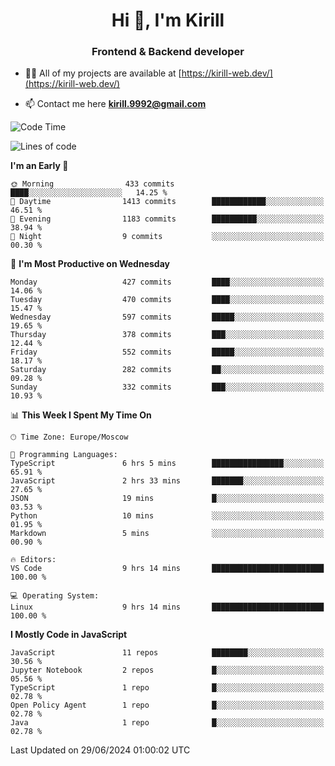 <h1 align="center">Hi 👋, I'm Kirill</h1>
<h3 align="center">Frontend & Backend developer</h3>

- 👨‍💻 All of my projects are available at [https://kirill-web.dev/](https://kirill-web.dev/)

- 📫 Contact me here **kirill.9992@gmail.com**











<!--START_SECTION:waka-->
![Code Time](http://img.shields.io/badge/Code%20Time-1%2C868%20hrs%2052%20mins-blue)

![Lines of code](https://img.shields.io/badge/From%20Hello%20World%20I%27ve%20Written-3.9%20million%20lines%20of%20code-blue)

**I'm an Early 🐤** 

```text
🌞 Morning                433 commits         ████░░░░░░░░░░░░░░░░░░░░░   14.25 % 
🌆 Daytime                1413 commits        ████████████░░░░░░░░░░░░░   46.51 % 
🌃 Evening                1183 commits        ██████████░░░░░░░░░░░░░░░   38.94 % 
🌙 Night                  9 commits           ░░░░░░░░░░░░░░░░░░░░░░░░░   00.30 % 
```
📅 **I'm Most Productive on Wednesday** 

```text
Monday                   427 commits         ████░░░░░░░░░░░░░░░░░░░░░   14.06 % 
Tuesday                  470 commits         ████░░░░░░░░░░░░░░░░░░░░░   15.47 % 
Wednesday                597 commits         █████░░░░░░░░░░░░░░░░░░░░   19.65 % 
Thursday                 378 commits         ███░░░░░░░░░░░░░░░░░░░░░░   12.44 % 
Friday                   552 commits         █████░░░░░░░░░░░░░░░░░░░░   18.17 % 
Saturday                 282 commits         ██░░░░░░░░░░░░░░░░░░░░░░░   09.28 % 
Sunday                   332 commits         ███░░░░░░░░░░░░░░░░░░░░░░   10.93 % 
```


📊 **This Week I Spent My Time On** 

```text
🕑︎ Time Zone: Europe/Moscow

💬 Programming Languages: 
TypeScript               6 hrs 5 mins        ████████████████░░░░░░░░░   65.91 % 
JavaScript               2 hrs 33 mins       ███████░░░░░░░░░░░░░░░░░░   27.65 % 
JSON                     19 mins             █░░░░░░░░░░░░░░░░░░░░░░░░   03.53 % 
Python                   10 mins             ░░░░░░░░░░░░░░░░░░░░░░░░░   01.95 % 
Markdown                 5 mins              ░░░░░░░░░░░░░░░░░░░░░░░░░   00.90 % 

🔥 Editors: 
VS Code                  9 hrs 14 mins       █████████████████████████   100.00 % 

💻 Operating System: 
Linux                    9 hrs 14 mins       █████████████████████████   100.00 % 
```

**I Mostly Code in JavaScript** 

```text
JavaScript               11 repos            ████████░░░░░░░░░░░░░░░░░   30.56 % 
Jupyter Notebook         2 repos             █░░░░░░░░░░░░░░░░░░░░░░░░   05.56 % 
TypeScript               1 repo              █░░░░░░░░░░░░░░░░░░░░░░░░   02.78 % 
Open Policy Agent        1 repo              █░░░░░░░░░░░░░░░░░░░░░░░░   02.78 % 
Java                     1 repo              █░░░░░░░░░░░░░░░░░░░░░░░░   02.78 % 
```




 Last Updated on 29/06/2024 01:00:02 UTC
<!--END_SECTION:waka-->
